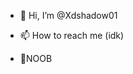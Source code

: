 - 👋 Hi, I’m @Xdshadow01

- 📫 How to reach me (idk)

- 💫NOOB

<!---
Xdshadow01/Xdshadow01 is a ✨ special ✨ repository because its `README.md` (this file) appears on your GitHub profile.
You can click the Preview link to take a look at your changes.
--->
